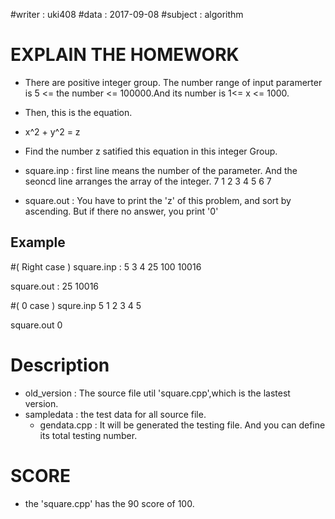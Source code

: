 #writer : uki408
#data : 2017-09-08
#subject : algorithm

# EXPLAIN THE HOMEWORK
- There are positive integer group. The number range of input paramerter is 5 <= the number <= 100000.And its number is 1<= x <= 1000.
- Then, this is the equation.
- x^2 + y^2 = z

- Find the number z satified this equation in this integer Group. 

- square.inp : first line means the number of the parameter. And the seoncd line arranges the array of the integer.
7
1 2 3 4 5 6 7

- square.out : You have to print the 'z' of this problem, and sort by ascending. But if there no answer, you print '0'

## Example ##
#( Right case )
square.inp : 
5
3 4 25 100 10016

square.out :
25 10016

#( 0 case )
squre.inp
5
1 2 3 4 5

square.out
0

# Description

- old_version : The source file util 'square.cpp',which is the lastest version.
- sampledata : the test data for all source file.
	- gendata.cpp : It will be generated the testing file. And you can define its total testing number.

# SCORE
- the 'square.cpp' has the 90 score of 100.

